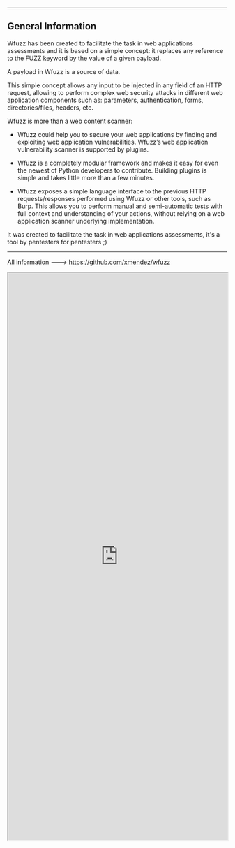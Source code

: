 --- ---

<h2>General Information</h2>
Wfuzz has been created to facilitate the task in web applications assessments and it is based on a simple concept: it replaces any reference to the FUZZ keyword by the value of a given payload.

A payload in Wfuzz is a source of data.

This simple concept allows any input to be injected in any field of an HTTP request, allowing to perform complex web security attacks in different web application components such as: parameters, authentication, forms, directories/files, headers, etc.

Wfuzz is more than a web content scanner:

-   Wfuzz could help you to secure your web applications by finding and exploiting web application vulnerabilities. Wfuzz’s web application vulnerability scanner is supported by plugins.
    
-   Wfuzz is a completely modular framework and makes it easy for even the newest of Python developers to contribute. Building plugins is simple and takes little more than a few minutes.
    
-   Wfuzz exposes a simple language interface to the previous HTTP requests/responses performed using Wfuzz or other tools, such as Burp. This allows you to perform manual and semi-automatic tests with full context and understanding of your actions, without relying on a web application scanner underlying implementation.   

It was created to facilitate the task in web applications assessments, it's a tool by pentesters for pentesters ;)

---

All information ---> https://github.com/xmendez/wfuzz

<iframe src="https://github.com/xmendez/wfuzz" width="100%" height="1300"></iframe>